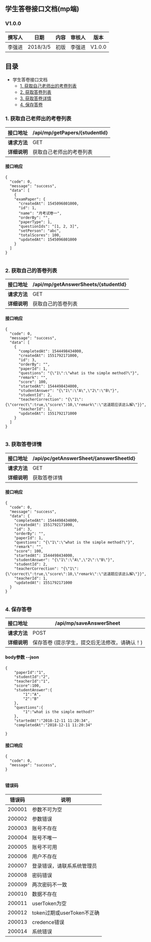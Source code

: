 ## 学生答卷接口文档(mp端)

### V1.0.0

| 撰写人 |   日期    | 内容 | 审核人 |  版本  |
| :----: | :-------: | :--: | :----: | :----: |
| 李强进 | 2018/3/5 | 初版 | 李强进 | V1.0.0 |



## 目录

- 学生答卷接口文档
    - [1. 获取自己老师出的考卷列表](#1-获取自己老师出的考卷列表)
    - [2. 获取答卷列表](#2-获取答卷列表)
    - [3. 获取答卷详情](#3-获取答卷详情)
    - [4. 保存答卷](#4-保存答卷)
    
### 1. 获取自己老师出的考卷列表
| 接口地址     | /api/mp/getPapers/{studentId} |
| ------------ | ---------------------------------- |
| **请求方法** | GET                    |
| **详细说明** | 获取自己老师出的考卷列表 |



#### 接口响应
```
{
  "code": 0,
  "message": "success",
  "data": [
    {
    "examPaper": {
      "createdAt": 1545096801000,
      "id": 1,
      "name": "月考试卷一",
      "orderBy": "",
      "paperType": 1,
      "questionIds": "[1, 2, 3]",
      "setPerson": "abc",
      "totalScores": 100,
      "updatedAt": 1545096801000
    }
  ]
}
 
```


### 2. 获取自己的答卷列表
| 接口地址     | /api/mp/getAnswerSheets/{studentId} |
| ------------ | ---------------------------------- |
| **请求方法** | GET                    |
| **详细说明** | 获取自己的答卷列表 |



#### 接口响应
```
{
  "code": 0,
  "message": "success",
  "data": [
    {
      "completedAt": 1544498434000,
      "createdAt": 1551792171000,
      "id": 3,
      "orderBy": "",
      "paperId": 1,
      "questions": "{\"1\":\"what is the simple method?\"}",
      "remark": "",
      "score": 100,
      "startedAt": 1544498434000,
      "studentAnswer": "{\"1\":\"A\",\"2\":\"B\"}",
      "studentId": 2,
      "teacherCorrection": "{\"1\":{\"correct\":true,\"score\":10,\"remark\":\"这道题应该这么解\"}}",
      "teacherId": 1,
      "updatedAt": 1551792171000
    }
  ]
}
 
```

### 3. 获取答卷详情
| 接口地址     | /api/pc/getAnswerSheet/{answerSheetId} |
| ------------ | ---------------------------------- |
| **请求方法** | GET                    |
| **详细说明** | 获取答卷详情 |



#### 接口响应
```
{
  "code": 0,
  "message": "success",
  "data": {
    "completedAt": 1544498434000,
    "createdAt": 1551792171000,
    "id": 3,
    "orderBy": "",
    "paperId": 1,
    "questions": "{\"1\":\"what is the simple method?\"}",
    "remark": "",
    "score": 100,
    "startedAt": 1544498434000,
    "studentAnswer": "{\"1\":\"A\",\"2\":\"B\"}",
    "studentId": 2,
    "teacherCorrection": "{\"1\":{\"correct\":true,\"score\":10,\"remark\":\"这道题应该这么解\"}}",
    "teacherId": 1,
    "updatedAt": 1551792171000
  }
}
 
```


### 4. 保存答卷
| 接口地址     | /api/mp/saveAnswerSheet |
| ------------ | ---------------------------------- |
| **请求方法** | POST                    |
| **详细说明** | 保存答卷 (提示学生，提交后无法修改，请确认！)|

#### body参数 --json
```
{
    "paperId":"1",
    "studentId":"2",
    "teacherId":"1",
    "score":100,
    "studentAnswer":{
        "1":"A",
        "2":"B"
    },
    "questions":{
        "1":"what is the simple method?"
    },
    "startedAt":"2018-12-11 11:20:34",
    "completedAt":"2018-12-11 11:20:34"    
      
}
```

#### 接口响应
```
{
  "code": 0,
  "message": "success",
}
 
```





#### 错误码
| 错误码 | 说明 |
| ------- | ------- |
|200001 | 参数不可为空 |
|200002 | 参数错误 |
|200003 | 账号不存在 |
|200004 | 账号不唯一 |
|200005 | 账号不可用 |
|200006 | 用户不存在 |
|200007 | 登录错误，请联系系统管理员 |
|200008 | 密码错误 |
|200009 | 两次密码不一致 |
|200010 | 数据不存在 |
|200011 | userToken为空 |
|200012 | token过期或userToken不正确 |
|200013 | credence错误 |
|200014 | 系统错误 |


